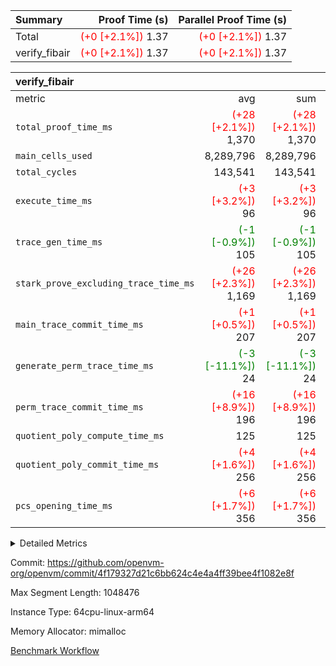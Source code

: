 | Summary | Proof Time (s) | Parallel Proof Time (s) |
|:---|---:|---:|
| Total | <span style='color: red'>(+0 [+2.1%])</span> 1.37 | <span style='color: red'>(+0 [+2.1%])</span> 1.37 |
| verify_fibair | <span style='color: red'>(+0 [+2.1%])</span> 1.37 | <span style='color: red'>(+0 [+2.1%])</span> 1.37 |


| verify_fibair |||||
|:---|---:|---:|---:|---:|
|metric|avg|sum|max|min|
| `total_proof_time_ms ` | <span style='color: red'>(+28 [+2.1%])</span> 1,370 | <span style='color: red'>(+28 [+2.1%])</span> 1,370 | <span style='color: red'>(+28 [+2.1%])</span> 1,370 | <span style='color: red'>(+28 [+2.1%])</span> 1,370 |
| `main_cells_used     ` |  8,289,796 |  8,289,796 |  8,289,796 |  8,289,796 |
| `total_cycles        ` |  143,541 |  143,541 |  143,541 |  143,541 |
| `execute_time_ms     ` | <span style='color: red'>(+3 [+3.2%])</span> 96 | <span style='color: red'>(+3 [+3.2%])</span> 96 | <span style='color: red'>(+3 [+3.2%])</span> 96 | <span style='color: red'>(+3 [+3.2%])</span> 96 |
| `trace_gen_time_ms   ` | <span style='color: green'>(-1 [-0.9%])</span> 105 | <span style='color: green'>(-1 [-0.9%])</span> 105 | <span style='color: green'>(-1 [-0.9%])</span> 105 | <span style='color: green'>(-1 [-0.9%])</span> 105 |
| `stark_prove_excluding_trace_time_ms` | <span style='color: red'>(+26 [+2.3%])</span> 1,169 | <span style='color: red'>(+26 [+2.3%])</span> 1,169 | <span style='color: red'>(+26 [+2.3%])</span> 1,169 | <span style='color: red'>(+26 [+2.3%])</span> 1,169 |
| `main_trace_commit_time_ms` | <span style='color: red'>(+1 [+0.5%])</span> 207 | <span style='color: red'>(+1 [+0.5%])</span> 207 | <span style='color: red'>(+1 [+0.5%])</span> 207 | <span style='color: red'>(+1 [+0.5%])</span> 207 |
| `generate_perm_trace_time_ms` | <span style='color: green'>(-3 [-11.1%])</span> 24 | <span style='color: green'>(-3 [-11.1%])</span> 24 | <span style='color: green'>(-3 [-11.1%])</span> 24 | <span style='color: green'>(-3 [-11.1%])</span> 24 |
| `perm_trace_commit_time_ms` | <span style='color: red'>(+16 [+8.9%])</span> 196 | <span style='color: red'>(+16 [+8.9%])</span> 196 | <span style='color: red'>(+16 [+8.9%])</span> 196 | <span style='color: red'>(+16 [+8.9%])</span> 196 |
| `quotient_poly_compute_time_ms` |  125 |  125 |  125 |  125 |
| `quotient_poly_commit_time_ms` | <span style='color: red'>(+4 [+1.6%])</span> 256 | <span style='color: red'>(+4 [+1.6%])</span> 256 | <span style='color: red'>(+4 [+1.6%])</span> 256 | <span style='color: red'>(+4 [+1.6%])</span> 256 |
| `pcs_opening_time_ms ` | <span style='color: red'>(+6 [+1.7%])</span> 356 | <span style='color: red'>(+6 [+1.7%])</span> 356 | <span style='color: red'>(+6 [+1.7%])</span> 356 | <span style='color: red'>(+6 [+1.7%])</span> 356 |



<details>
<summary>Detailed Metrics</summary>

|  | verify_program_compile_ms | total_cells | stark_prove_excluding_trace_time_ms | quotient_poly_compute_time_ms | quotient_poly_commit_time_ms | perm_trace_commit_time_ms | pcs_opening_time_ms | main_trace_commit_time_ms |
| --- | --- | --- | --- | --- | --- | --- | --- |
|  | 5 | 65,536 | 62 | 2 | 13 | 0 | 33 | 11 | 

| air_name | rows | quotient_deg | main_cols | interactions | constraints | cells |
| --- | --- | --- | --- | --- | --- | --- |
| AccessAdapterAir<2> |  | 4 |  | 5 | 11 |  | 
| AccessAdapterAir<4> |  | 4 |  | 5 | 11 |  | 
| AccessAdapterAir<8> |  | 4 |  | 5 | 11 |  | 
| FibonacciAir | 32,768 | 1 | 2 |  | 5 | 65,536 | 
| FriReducedOpeningAir |  | 4 |  | 39 | 60 |  | 
| NativePoseidon2Air<BabyBearParameters>, 1> |  | 4 |  | 136 | 530 |  | 
| PhantomAir |  | 4 |  | 3 | 4 |  | 
| ProgramAir |  | 1 |  | 1 | 4 |  | 
| VariableRangeCheckerAir |  | 1 |  | 1 | 4 |  | 
| VmAirWrapper<AluNativeAdapterAir, FieldArithmeticCoreAir> |  | 4 |  | 15 | 23 |  | 
| VmAirWrapper<BranchNativeAdapterAir, BranchEqualCoreAir<1> |  | 4 |  | 11 | 22 |  | 
| VmAirWrapper<JalNativeAdapterAir, JalCoreAir> |  | 4 |  | 7 | 6 |  | 
| VmAirWrapper<NativeAdapterAir<2, 0>, PublicValuesCoreAir> |  | 4 |  | 11 | 22 |  | 
| VmAirWrapper<NativeLoadStoreAdapterAir<1>, NativeLoadStoreCoreAir<1> |  | 4 |  | 15 | 16 |  | 
| VmAirWrapper<NativeLoadStoreAdapterAir<4>, NativeLoadStoreCoreAir<4> |  | 4 |  | 15 | 16 |  | 
| VmAirWrapper<NativeVectorizedAdapterAir<4>, FieldExtensionCoreAir> |  | 4 |  | 15 | 23 |  | 
| VmConnectorAir |  | 4 |  | 3 | 8 |  | 
| VolatileBoundaryAir |  | 4 |  | 4 | 16 |  | 

| group | trace_gen_time_ms | total_proof_time_ms | total_cycles | total_cells | stark_prove_excluding_trace_time_ms | quotient_poly_compute_time_ms | quotient_poly_commit_time_ms | perm_trace_commit_time_ms | pcs_opening_time_ms | main_trace_commit_time_ms | main_cells_used | generate_perm_trace_time_ms | execute_time_ms |
| --- | --- | --- | --- | --- | --- | --- | --- | --- | --- | --- | --- | --- | --- |
| verify_fibair | 105 | 1,370 | 143,541 | 23,616,152 | 1,169 | 125 | 256 | 196 | 356 | 207 | 8,289,796 | 24 | 96 | 

| group | air_name | rows | prep_cols | perm_cols | main_cols | cells |
| --- | --- | --- | --- | --- | --- | --- |
| verify_fibair | AccessAdapterAir<2> | 32,768 |  | 12 | 11 | 753,664 | 
| verify_fibair | AccessAdapterAir<4> | 16,384 |  | 12 | 13 | 409,600 | 
| verify_fibair | AccessAdapterAir<8> | 128 |  | 12 | 17 | 3,712 | 
| verify_fibair | FriReducedOpeningAir | 1,024 |  | 44 | 27 | 72,704 | 
| verify_fibair | NativePoseidon2Air<BabyBearParameters>, 1> | 16,384 |  | 160 | 399 | 9,158,656 | 
| verify_fibair | PhantomAir | 4,096 |  | 8 | 6 | 57,344 | 
| verify_fibair | ProgramAir | 8,192 |  | 8 | 10 | 147,456 | 
| verify_fibair | VariableRangeCheckerAir | 262,144 | 2 | 8 | 1 | 2,359,296 | 
| verify_fibair | VmAirWrapper<AluNativeAdapterAir, FieldArithmeticCoreAir> | 131,072 |  | 20 | 29 | 6,422,528 | 
| verify_fibair | VmAirWrapper<BranchNativeAdapterAir, BranchEqualCoreAir<1> | 16,384 |  | 16 | 23 | 638,976 | 
| verify_fibair | VmAirWrapper<JalNativeAdapterAir, JalCoreAir> | 4,096 |  | 12 | 9 | 86,016 | 
| verify_fibair | VmAirWrapper<NativeLoadStoreAdapterAir<1>, NativeLoadStoreCoreAir<1> | 32,768 |  | 24 | 22 | 1,507,328 | 
| verify_fibair | VmAirWrapper<NativeLoadStoreAdapterAir<4>, NativeLoadStoreCoreAir<4> | 16,384 |  | 24 | 31 | 901,120 | 
| verify_fibair | VmAirWrapper<NativeVectorizedAdapterAir<4>, FieldExtensionCoreAir> | 8,192 |  | 20 | 38 | 475,136 | 
| verify_fibair | VmConnectorAir | 2 | 1 | 8 | 4 | 24 | 
| verify_fibair | VolatileBoundaryAir | 32,768 |  | 8 | 11 | 622,592 | 

</details>


Commit: https://github.com/openvm-org/openvm/commit/4f179327d21c6bb624c4e4a4ff39bee4f1082e8f

Max Segment Length: 1048476

Instance Type: 64cpu-linux-arm64

Memory Allocator: mimalloc

[Benchmark Workflow](https://github.com/openvm-org/openvm/actions/runs/13334593698)

